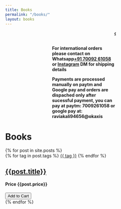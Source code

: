 ```yaml
---
title: Books
permalink: "/books/"
layout: books
---
```


<strong><marquee class="marq"><a href="../Feedback">can't find a book you are looking for??. please let us know in feedback section</a></marquee><br><br></strong>

<strong>For international orders please contact on Whatsapp<a href="tel:+91 70092 61058">+91 70092 61058</a> or <a href="https://www.instagram.com/online_kitab_ghar/">Instagram</a> DM for shipping details<br></strong>

<strong>Payments are processed manually on paytm and Google pay and orders are dispached only after sucessful payment, you can pay at paytm: 7009261058 or google pay at: raviakali94656@okaxis
</strong>

<body>
<h1 class="heading">Books</h1>
  {% for post in site.posts %}
    <!-- begin article -->
  <div class="article" id= "{{post.ids}}">
  <div class="container">
    <div class="article__wrapper">
      <a class="article__image" style="background-image: url({{site.baseurl}}/images/{{post.image}})">
      </a>
      <div class="article__content ">
        <div class="article-tags">
          <div class="article-tags__box">
             {% for tag in post.tags %}
              <a href="{{ site.baseurl }}/tag/{{ tag }}" class="article__tag">{{ tag }}</a>
            {% endfor %}
          </div>
        </div>
        <h2 class="article__title">
          <a href="{{site.baseurl}}/{{post.id}}">{{post.title}}</a>
        </h2>
        <h4>Price {{post.price}}</h4> 
        <button type="button" class="btn btn-primary" data-toggle="modal" data-target="#exampleModal" onClick="cartLS.add({id: {{post.ids}}, name: '{{post.title}}', price: {{post.price}}})">Add to Cart</button>
      </div>
    </div>
  </div>
</div>
  <!-- end article -->
  {% endfor %}
<script src="{{ site.baseurl }}/js/main.js"></script>
<style>
p.info{
align:centre;
}
p{
  padding:0px 150px 0px 150px;
}
/* .marq{
		border: 3px dashed black;
		padding:15px;
		background:rgb(183,74,255);
		background:rgb(128,128,128);
		background-clip: border-box;
	}	 */
    @media only screen and (max-width: 600px) {
  .container{
    padding-top :15px;
    padding-right: 15px;
  }
  p{
  padding:0px 30px 0px 30px;
}
}
</style>
</body>